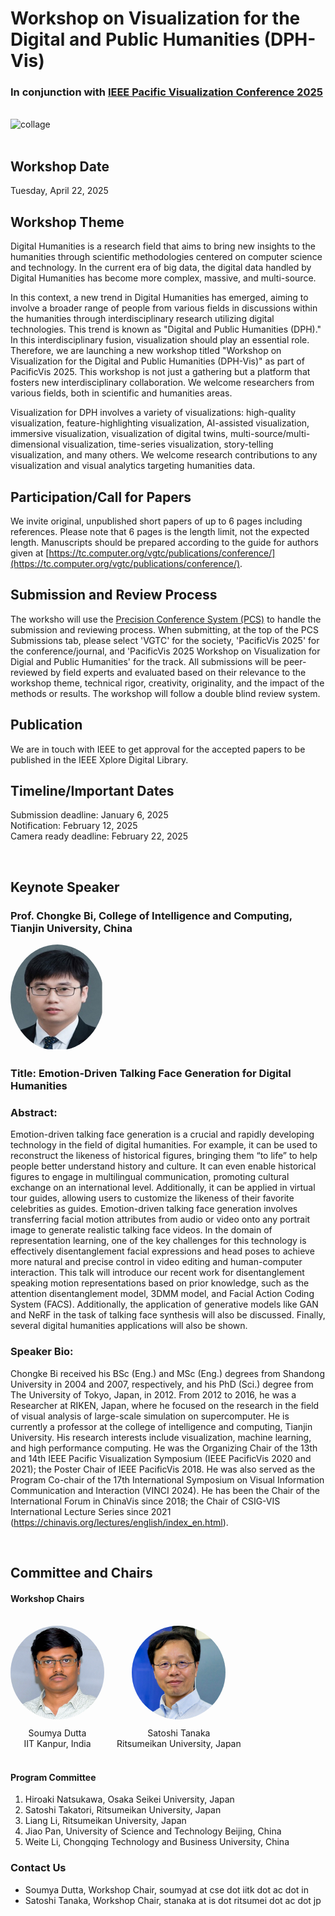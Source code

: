 # Workshop on Visualization for the Digital and Public Humanities (DPH-Vis)

### In conjunction with [IEEE Pacific Visualization Conference 2025](https://pacificvis2025.github.io/pages/index.html)

<br>
<img src="images/photo-collage.png" alt="collage" style="width: 2000px; height: 400px;">
<br>
<br>

## Workshop Date

Tuesday, April 22, 2025

## Workshop Theme

Digital Humanities is a research field that aims to bring new insights to the humanities through scientific methodologies centered on computer science and technology. In the current era of big data, the digital data handled by Digital Humanities has become more complex, massive, and multi-source.

In this context, a new trend in Digital Humanities has emerged, aiming to involve a broader range of people from various fields in discussions within the humanities through interdisciplinary research utilizing digital technologies. This trend is known as "Digital and Public Humanities (DPH)." In this interdisciplinary fusion, visualization should play an essential role. Therefore, we are launching a new workshop titled "Workshop on Visualization for the Digital and Public Humanities (DPH-Vis)" as part of PacificVis 2025. This workshop is not just a gathering but a platform that fosters new interdisciplinary collaboration. We welcome researchers from various fields, both in scientific and humanities areas.

Visualization for DPH involves a variety of visualizations: high-quality visualization,
feature-highlighting visualization, AI-assisted visualization, immersive visualization, visualization of digital twins, multi-source/multi-dimensional visualization, time-series visualization, story-telling visualization, and many others. We welcome research contributions to any visualization and visual analytics targeting humanities data.

## Participation/Call for Papers

We invite original, unpublished short papers of up to 6 pages including references. Please note that 6 pages is the length limit, not the expected length. Manuscripts should be prepared according to the guide for authors given at [https://tc.computer.org/vgtc/publications/conference/](https://tc.computer.org/vgtc/publications/conference/).

## Submission and Review Process

The worksho will use the [Precision Conference System (PCS)](https://new.precisionconference.com/user/login) to handle the submission and reviewing process. When submitting, at the top of the PCS Submissions tab, please select 'VGTC' for the society, 'PacificVis 2025' for the conference/journal, and 'PacificVis 2025 Workshop on Visualization for Digial and Public Humanities' for the track. All submissions will be peer-reviewed by field experts and evaluated based on their relevance to the workshop theme, technical rigor, creativity, originality, and the impact of the methods or results. The workshop will follow a double blind review system.

## Publication

We are in touch with IEEE to get approval for the accepted papers to be published in the IEEE Xplore Digital Library.

## Timeline/Important Dates

Submission deadline: January 6, 2025<br>
Notification: February 12, 2025<br>
Camera ready deadline: February 22, 2025<br>

<br>

## Keynote Speaker

### Prof. Chongke Bi, College of Intelligence and Computing, Tianjin University, China

<div style="display: flex; align-items: center; justify-content: flex-start;">
  <div style="margin-right: 20px; text-align: center;">
    <img src="images/keynote_speaker.jpg" alt="Chongke Bi" style="border-radius: 50%; width: 150px; height: 170px;">
  </div>
</div>

### Title: Emotion-Driven Talking Face Generation for Digital Humanities

### Abstract:

Emotion-driven talking face generation is a crucial and rapidly developing technology in the field of digital humanities. For example, it can be used to reconstruct the likeness of historical figures, bringing them “to life” to help people better understand history and culture. It can even enable historical figures to engage in multilingual communication, promoting cultural exchange on an international level. Additionally, it can be applied in virtual tour guides, allowing users to customize the likeness of their favorite celebrities as guides. Emotion-driven talking face generation involves transferring facial motion attributes from audio or video onto any portrait image to generate realistic talking face videos. In the domain of representation learning, one of the key challenges for this technology is effectively disentanglement facial expressions and head poses to achieve more natural and precise control in video editing and human-computer interaction. This talk will introduce our recent work for disentanglement speaking motion representations based on prior knowledge, such as the attention disentanglement model, 3DMM model, and Facial Action Coding System (FACS). Additionally, the application of generative models like GAN and NeRF in the task of talking face synthesis will also be discussed. Finally, several digital humanities applications will also be shown.

### Speaker Bio:

Chongke Bi received his BSc (Eng.) and MSc (Eng.) degrees from Shandong University in 2004 and 2007, respectively, and his PhD (Sci.) degree from The University of Tokyo, Japan, in 2012. From 2012 to 2016, he was a Researcher at RIKEN, Japan, where he focused on the research in the field of visual analysis of large-scale simulation on supercomputer. He is currently a professor at the college of intelligence and computing, Tianjin University. His research interests include visualization, machine learning, and high performance computing. He was the Organizing Chair of the 13th and 14th IEEE Pacific Visualization Symposium (IEEE PacificVis 2020 and 2021); the Poster Chair of IEEE PacificVis 2018. He was also served as the Program Co-chair of the 17th International Symposium on Visual Information Communication and Interaction (VINCI 2024). He has been the Chair of the International Forum in ChinaVis since 2018; the Chair of CSIG-VIS International Lecture Series since 2021 (https://chinavis.org/lectures/english/index_en.html).

<br>

## Committee and Chairs

#### Workshop Chairs

<br>
<div style="display: flex; align-items: center; justify-content: flex-start;">
  <div style="margin-right: 20px; text-align: center;">
    <img src="images/sdutta.png" alt="Soumya Dutta" style="border-radius: 50%; width: 150px; height: 150px;">
    <p style="margin: 10px 0 0;">Soumya Dutta</p>
    <p style="margin: 0;">IIT Kanpur, India</p>
  </div>
  <div style="text-align: center;">
    <img src="images/tanaka.png" alt="Satoshi Tanaka" style="border-radius: 50%; width: 150px; height: 150px;">
    <p style="margin: 10px 0 0;">Satoshi Tanaka</p>
    <p style="margin: 0;">Ritsumeikan University, Japan</p>
  </div>
</div>

<br>

#### Program Committee

1. Hiroaki Natsukawa, Osaka Seikei University, Japan
2. Satoshi Takatori, Ritsumeikan University, Japan
3. Liang Li, Ritsumeikan University, Japan
4. Jiao Pan, University of Science and Technology Beijing, China
5. Weite Li, Chongqing Technology and Business University, China

### Contact Us

- Soumya Dutta, Workshop Chair, soumyad at cse dot iitk dot ac dot in
- Satoshi Tanaka, Workshop Chair, stanaka at is dot ritsumei dot ac dot jp
